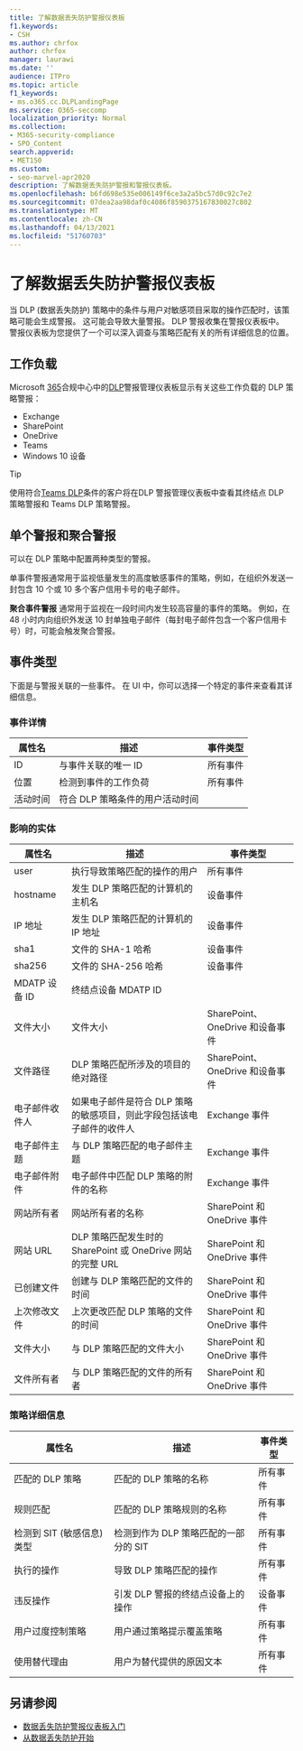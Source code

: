 ```yaml
---
title: 了解数据丢失防护警报仪表板
f1.keywords:
- CSH
ms.author: chrfox
author: chrfox
manager: laurawi
ms.date: ''
audience: ITPro
ms.topic: article
f1_keywords:
- ms.o365.cc.DLPLandingPage
ms.service: O365-seccomp
localization_priority: Normal
ms.collection:
- M365-security-compliance
- SPO_Content
search.appverid:
- MET150
ms.custom:
- seo-marvel-apr2020
description: 了解数据丢失防护警报和警报仪表板。
ms.openlocfilehash: b6fd698e535e006149f6ce3a2a5bc57d0c92c7e2
ms.sourcegitcommit: 07dea2aa98daf0c4086f8590375167830027c802
ms.translationtype: MT
ms.contentlocale: zh-CN
ms.lasthandoff: 04/13/2021
ms.locfileid: "51760703"
---
```

# <a name="learn-about-the-data-loss-prevention-alerts-dashboard"></a>了解数据丢失防护警报仪表板

当 DLP (数据丢失防护) 策略中的条件与用户对敏感项目采取的操作匹配时，该策略可能会生成警报。 这可能会导致大量警报。 DLP 警报收集在警报仪表板中。 警报仪表板为您提供了一个可以深入调查与策略匹配有关的所有详细信息的位置。  

<!-- [Microsoft 365 compliance center](https://compliance.microsoft.com/)-->

## <a name="workloads"></a>工作负载

Microsoft [365](https://compliance.microsoft.com/)合规中心中的[DLP](https://compliance.microsoft.com/datalossprevention?viewid=dlpalerts)警报管理仪表板显示有关这些工作负载的 DLP 策略警报：

- Exchange
- SharePoint
- OneDrive
- Teams
- Windows 10 设备 

> [!TIP]
> 使用符合[Teams DLP](endpoint-dlp-learn-about.md)条件的客户将在[](dlp-microsoft-teams.md)DLP 警报管理仪表板中查看其终结点 DLP 策略警报和 Teams DLP 策略警报。

## <a name="single-alert-and-aggregate-alert"></a>单个警报和聚合警报

可以在 DLP 策略中配置两种类型的警报。

单事件警报通常用于监视低量发生的高度敏感事件的策略，例如，在组织外发送一封包含 10 个或 10 多个客户信用卡号的电子邮件。

**聚合事件警报** 通常用于监视在一段时间内发生较高容量的事件的策略。 例如，在 48 小时内向组织外发送 10 封单独电子邮件（每封电子邮件包含一个客户信用卡号）时，可能会触发聚合警报。

## <a name="types-of-events"></a>事件类型

下面是与警报关联的一些事件。 在 UI 中，你可以选择一个特定的事件来查看其详细信息。 

### <a name="event-details"></a>事件详情

|属性名  |描述  |事件类型  |
|---------|---------|---------|
|ID |与事件关联的唯一 ID |所有事件 |
|位置 |检测到事件的工作负荷|所有事件 |
|活动时间     |符合 DLP 策略条件的用户活动时间 |

### <a name="impacted-entities"></a>影响的实体

|属性名 |描述| 事件类型|
|---------|---------|---------|
|user | 执行导致策略匹配的操作的用户 | 所有事件|
|hostname | 发生 DLP 策略匹配的计算机的主机名 | 设备事件|
|IP 地址 | 发生 DLP 策略匹配的计算机的 IP 地址 | 设备事件|
|sha1 |文件的 SHA-1 哈希 | 设备事件|
|sha256 | 文件的 SHA-256 哈希 | 设备事件|
|MDATP 设备 ID | 终结点设备 MDATP ID|
|文件大小 | 文件大小| SharePoint、OneDrive 和设备事件|
|文件路径 | DLP 策略匹配所涉及的项目的绝对路径 | SharePoint、OneDrive 和设备事件|
|电子邮件收件人 |如果电子邮件是符合 DLP 策略的敏感项目，则此字段包括该电子邮件的收件人| Exchange 事件|
|电子邮件主题 |与 DLP 策略匹配的电子邮件主题 |Exchange 事件|
|电子邮件附件 | 电子邮件中匹配 DLP 策略的附件的名称| Exchange 事件|
|网站所有者 |网站所有者的名称| SharePoint 和 OneDrive 事件|
|网站 URL |DLP 策略匹配发生时的 SharePoint 或 OneDrive 网站的完整 URL |SharePoint 和 OneDrive 事件|
|已创建文件 |创建与 DLP 策略匹配的文件的时间 |SharePoint 和 OneDrive 事件|
|上次修改文件 | 上次更改匹配 DLP 策略的文件的时间 | SharePoint 和 OneDrive 事件|
|文件大小 | 与 DLP 策略匹配的文件大小 |SharePoint 和 OneDrive 事件|
|文件所有者 |与 DLP 策略匹配的文件的所有者 |SharePoint 和 OneDrive 事件|  

### <a name="policy-details"></a>策略详细信息

|属性名 |描述 |事件类型 |
|---------|---------|---------|
|匹配的 DLP 策略 |匹配的 DLP 策略的名称 |所有事件|
|规则匹配 |匹配的 DLP 策略规则的名称 |所有事件|
|检测到 SIT (敏感信息) 类型|检测到作为 DLP 策略匹配的一部分的 SIT |所有事件|
|执行的操作 |导致 DLP 策略匹配的操作| 所有事件|
|违反操作 | 引发 DLP 警报的终结点设备上的操作| 设备事件 | 
|用户过度控制策略 |用户通过策略提示覆盖策略 | 所有事件|
|使用替代理由 |用户为替代提供的原因文本 | 所有事件|   

## <a name="see-also"></a>另请参阅

- [数据丢失防护警报仪表板入门](dlp-alerts-dashboard-get-started.md)
- [从数据丢失防护开始](create-test-tune-dlp-policy.md#where-to-start-with-data-loss-prevention)